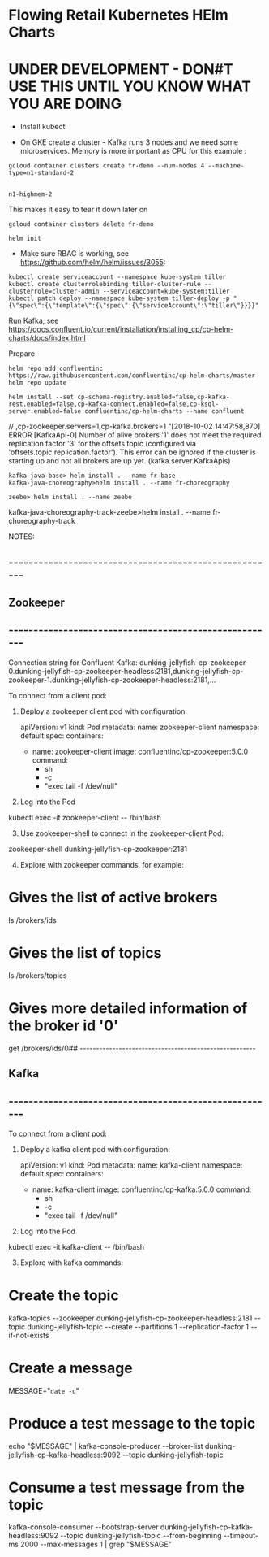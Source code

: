 # Flowing Retail Kubernetes HElm Charts

# UNDER DEVELOPMENT - DON#T USE THIS UNTIL YOU KNOW WHAT YOU ARE DOING

* Install kubectl

* On GKE create a cluster - Kafka runs 3 nodes and we need some microservices. Memory is more important as CPU for this example :

```
gcloud container clusters create fr-demo --num-nodes 4 --machine-type=n1-standard-2


n1-highmem-2
```

This makes it easy to tear it down later on
```
gcloud container clusters delete fr-demo
```

```
helm init
```

* Make sure RBAC is working, see https://github.com/helm/helm/issues/3055:

```
kubectl create serviceaccount --namespace kube-system tiller
kubectl create clusterrolebinding tiller-cluster-rule --clusterrole=cluster-admin --serviceaccount=kube-system:tiller
kubectl patch deploy --namespace kube-system tiller-deploy -p "{\"spec\":{\"template\":{\"spec\":{\"serviceAccount\":\"tiller\"}}}}"
```

Run Kafka, see https://docs.confluent.io/current/installation/installing_cp/cp-helm-charts/docs/index.html

Prepare
```
helm repo add confluentinc https://raw.githubusercontent.com/confluentinc/cp-helm-charts/master
helm repo update
```

```
helm install --set cp-schema-registry.enabled=false,cp-kafka-rest.enabled=false,cp-kafka-connect.enabled=false,cp-ksql-server.enabled=false confluentinc/cp-helm-charts --name confluent
```
// ,cp-zookeeper.servers=1,cp-kafka.brokers=1
"[2018-10-02 14:47:58,870] ERROR [KafkaApi-0] Number of alive brokers '1' does not meet the required replication factor '3' for the offsets topic (configured via 'offsets.topic.replication.factor'). This error can be ignored if the cluster is starting up and not all brokers are up yet. (kafka.server.KafkaApis)

```
kafka-java-base> helm install . --name fr-base
kafka-java-choreography>helm install . --name fr-choreography
```

```
zeebe> helm install . --name zeebe
```
kafka-java-choreography-track-zeebe>helm install . --name fr-choreography-track



NOTES:
## ------------------------------------------------------
## Zookeeper
## ------------------------------------------------------
Connection string for Confluent Kafka:
  dunking-jellyfish-cp-zookeeper-0.dunking-jellyfish-cp-zookeeper-headless:2181,dunking-jellyfish-cp-zookeeper-1.dunking-jellyfish-cp-zookeeper-headless:2181,...

To connect from a client pod:

1. Deploy a zookeeper client pod with configuration:

    apiVersion: v1
    kind: Pod
    metadata:
      name: zookeeper-client
      namespace: default
    spec:
      containers:
      - name: zookeeper-client
        image: confluentinc/cp-zookeeper:5.0.0
        command:
          - sh
          - -c
          - "exec tail -f /dev/null"

2. Log into the Pod

  kubectl exec -it zookeeper-client -- /bin/bash

3. Use zookeeper-shell to connect in the zookeeper-client Pod:

  zookeeper-shell dunking-jellyfish-cp-zookeeper:2181

4. Explore with zookeeper commands, for example:

  # Gives the list of active brokers
  ls /brokers/ids

  # Gives the list of topics
  ls /brokers/topics

  # Gives more detailed information of the broker id '0'
  get /brokers/ids/0## ------------------------------------------------------
## Kafka
## ------------------------------------------------------
To connect from a client pod:

1. Deploy a kafka client pod with configuration:

    apiVersion: v1
    kind: Pod
    metadata:
      name: kafka-client
      namespace: default
    spec:
      containers:
      - name: kafka-client
        image: confluentinc/cp-kafka:5.0.0
        command:
          - sh
          - -c
          - "exec tail -f /dev/null"

2. Log into the Pod

  kubectl exec -it kafka-client -- /bin/bash

3. Explore with kafka commands:

  # Create the topic
  kafka-topics --zookeeper dunking-jellyfish-cp-zookeeper-headless:2181 --topic dunking-jellyfish-topic --create --partitions 1 --replication-factor 1 --if-not-exists

  # Create a message
  MESSAGE="`date -u`"

  # Produce a test message to the topic
  echo "$MESSAGE" | kafka-console-producer --broker-list dunking-jellyfish-cp-kafka-headless:9092 --topic dunking-jellyfish-topic

  # Consume a test message from the topic
  kafka-console-consumer --bootstrap-server dunking-jellyfish-cp-kafka-headless:9092 --topic dunking-jellyfish-topic --from-beginning --timeout-ms 2000 --max-messages 1 | grep "$MESSAGE"






















